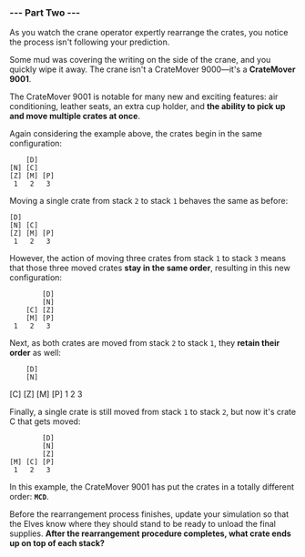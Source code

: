 ### --- Part Two ---

As you watch the crane operator expertly rearrange the crates, you notice 
the process isn't following your prediction.

Some mud was covering the writing on the side of the crane, and you quickly 
wipe it away. The crane isn't a CrateMover 9000—it's a **CrateMover 9001**.

The CrateMover 9001 is notable for many new and exciting features: air 
conditioning, leather seats, an extra cup holder, and **the ability to pick 
up and move multiple crates at once**.

Again considering the example above, the crates begin in the same 
configuration:
```
    [D]    
[N] [C]    
[Z] [M] [P]
 1   2   3 
```
Moving a single crate from stack `2` to stack `1` behaves the same as before:
```
[D]        
[N] [C]    
[Z] [M] [P]
 1   2   3 
```
However, the action of moving three crates from stack `1` to stack `3` means 
that those three moved crates **stay in the same order**, resulting in this 
new configuration:
```
        [D]
        [N]
    [C] [Z]
    [M] [P]
 1   2   3
```
Next, as both crates are moved from stack `2` to stack `1`, they **retain their 
order** as well:

        [D]
        [N]
[C]     [Z]
[M]     [P]
 1   2   3

Finally, a single crate is still moved from stack `1` to stack `2`, but now 
it's crate C that gets moved:
```
        [D]
        [N]
        [Z]
[M] [C] [P]
 1   2   3
```
In this example, the CrateMover 9001 has put the crates in a totally 
different order: **`MCD`**.

Before the rearrangement process finishes, update your simulation so that 
the Elves know where they should stand to be ready to unload the final 
supplies. **After the rearrangement procedure completes, what crate ends 
up on top of each stack?**